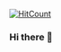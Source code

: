 [![HitCount](http://hits.dwyl.com/deguzman20/deguzman20.svg)](http://hits.dwyl.com/deguzman20/deguzman20)

### Hi there 👋

<!--
**deguzman20/deguzman20** is a ✨ _special_ ✨ repository because its `README.md` (this file) appears on your GitHub profile.

Here are some ideas to get you started:

- 🔭 I’m currently working on corporate company using RoR
- 🌱 I’m currently learning ...
- 👯 I’m looking to collaborate on ...
- 🤔 I’m looking for help with ...
- 💬 Ask me about ...
- 📫 How to reach me: ...
- 😄 Pronouns: ...
- ⚡ Fun fact: ...
-->
